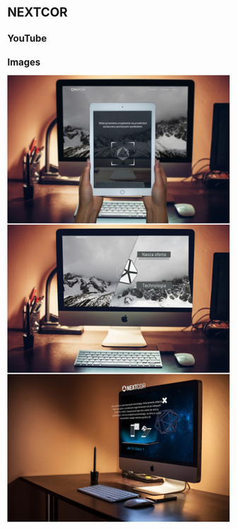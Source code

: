 # NEXTCOR

## YouTube

## Images
[![App](https://github.com/kamildyjak/NEXTCOR/blob/master/App_1.jpg)](https://github.com/kamildyjak/NEXTCOR/blob/master/App_1.jpg)
[![App](https://github.com/kamildyjak/NEXTCOR/blob/master/App_2.jpg)](https://github.com/kamildyjak/NEXTCOR/blob/master/App_2.jpg)
[![App](https://github.com/kamildyjak/NEXTCOR/blob/master/App_3.jpg)](https://github.com/kamildyjak/NEXTCOR/blob/master/App_3.jpg)
